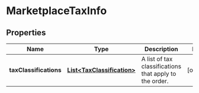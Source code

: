 # MarketplaceTaxInfo

## Properties
Name | Type | Description | Notes
------------ | ------------- | ------------- | -------------
**taxClassifications** | [**List&lt;TaxClassification&gt;**](TaxClassification.md) | A list of tax classifications that apply to the order. |  [optional]
